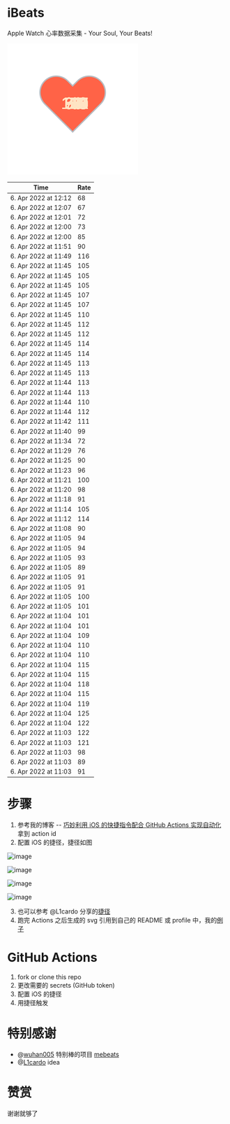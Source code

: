 # iBeats
Apple Watch 心率数据采集 - Your Soul, Your Beats!

![](./files/heart.svg)

<!--START_SECTION:my_heart_rate-->
| Time | Rate | 
 | ---- | ---- | 
| 6. Apr 2022 at 12:12 | 68 |
| 6. Apr 2022 at 12:07 | 67 |
| 6. Apr 2022 at 12:01 | 72 |
| 6. Apr 2022 at 12:00 | 73 |
| 6. Apr 2022 at 12:00 | 85 |
| 6. Apr 2022 at 11:51 | 90 |
| 6. Apr 2022 at 11:49 | 116 |
| 6. Apr 2022 at 11:45 | 105 |
| 6. Apr 2022 at 11:45 | 105 |
| 6. Apr 2022 at 11:45 | 105 |
| 6. Apr 2022 at 11:45 | 107 |
| 6. Apr 2022 at 11:45 | 107 |
| 6. Apr 2022 at 11:45 | 110 |
| 6. Apr 2022 at 11:45 | 112 |
| 6. Apr 2022 at 11:45 | 112 |
| 6. Apr 2022 at 11:45 | 114 |
| 6. Apr 2022 at 11:45 | 114 |
| 6. Apr 2022 at 11:45 | 113 |
| 6. Apr 2022 at 11:45 | 113 |
| 6. Apr 2022 at 11:44 | 113 |
| 6. Apr 2022 at 11:44 | 113 |
| 6. Apr 2022 at 11:44 | 110 |
| 6. Apr 2022 at 11:44 | 112 |
| 6. Apr 2022 at 11:42 | 111 |
| 6. Apr 2022 at 11:40 | 99 |
| 6. Apr 2022 at 11:34 | 72 |
| 6. Apr 2022 at 11:29 | 76 |
| 6. Apr 2022 at 11:25 | 90 |
| 6. Apr 2022 at 11:23 | 96 |
| 6. Apr 2022 at 11:21 | 100 |
| 6. Apr 2022 at 11:20 | 98 |
| 6. Apr 2022 at 11:18 | 91 |
| 6. Apr 2022 at 11:14 | 105 |
| 6. Apr 2022 at 11:12 | 114 |
| 6. Apr 2022 at 11:08 | 90 |
| 6. Apr 2022 at 11:05 | 94 |
| 6. Apr 2022 at 11:05 | 94 |
| 6. Apr 2022 at 11:05 | 93 |
| 6. Apr 2022 at 11:05 | 89 |
| 6. Apr 2022 at 11:05 | 91 |
| 6. Apr 2022 at 11:05 | 91 |
| 6. Apr 2022 at 11:05 | 100 |
| 6. Apr 2022 at 11:05 | 101 |
| 6. Apr 2022 at 11:04 | 101 |
| 6. Apr 2022 at 11:04 | 101 |
| 6. Apr 2022 at 11:04 | 109 |
| 6. Apr 2022 at 11:04 | 110 |
| 6. Apr 2022 at 11:04 | 110 |
| 6. Apr 2022 at 11:04 | 115 |
| 6. Apr 2022 at 11:04 | 115 |
| 6. Apr 2022 at 11:04 | 118 |
| 6. Apr 2022 at 11:04 | 115 |
| 6. Apr 2022 at 11:04 | 119 |
| 6. Apr 2022 at 11:04 | 125 |
| 6. Apr 2022 at 11:04 | 122 |
| 6. Apr 2022 at 11:03 | 122 |
| 6. Apr 2022 at 11:03 | 121 |
| 6. Apr 2022 at 11:03 | 98 |
| 6. Apr 2022 at 11:03 | 89 |
| 6. Apr 2022 at 11:03 | 91 |

<!--END_SECTION:my_heart_rate-->

# 步骤
1. 参考我的博客 -- [巧妙利用 iOS 的快捷指令配合 GitHub Actions 实现自动化](https://github.com/yihong0618/gitblog/issues/198) 拿到 action id
2. 配置 iOS 的捷径，捷径如图

![image](https://user-images.githubusercontent.com/15976103/122154218-0db0b480-ce97-11eb-93bb-5aec07c558dc.png)

![image](https://user-images.githubusercontent.com/15976103/122154236-186b4980-ce97-11eb-8e4b-70551a0391ae.png)

![image](https://user-images.githubusercontent.com/15976103/122154268-2d47dd00-ce97-11eb-902e-3acf292265a9.png)

![image](https://user-images.githubusercontent.com/15976103/122174055-fa144680-ceb4-11eb-9be2-3eb83cd516f7.png)

3. 也可以参考 @L1cardo 分享的[捷径](https://www.icloud.com/shortcuts/6ab6047b459c41ad822ad6b94b1c03d4)
4. 跑完 Actions 之后生成的 svg 引用到自己的 README 或 profile 中，我的[例子](https://github.com/yihong0618) 

# GitHub Actions

1. fork or clone this repo
2. 更改需要的 secrets (GitHub token)
3. 配置 iOS 的捷径
4. 用捷径触发

# 特别感谢
- @[wuhan005](https://github.com/wuhan005) 特别棒的项目 [mebeats](https://github.com/wuhan005/mebeats)
- @[L1cardo](https://github.com/L1cardo) idea

# 赞赏
谢谢就够了

